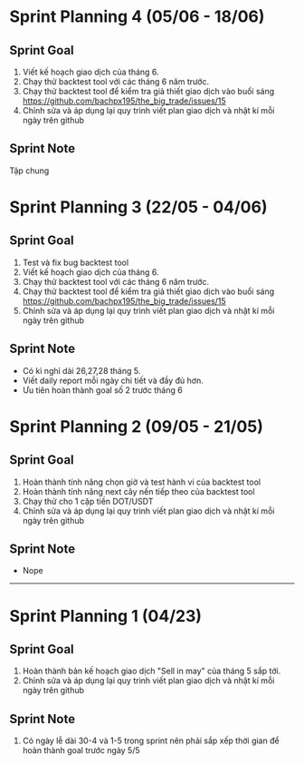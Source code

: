 # Sprint Planning 4 (05/06 - 18/06)

## Sprint Goal

1. Viết kế hoạch giao dịch của tháng 6.
2. Chạy thử backtest tool với các tháng 6 năm trước.
3. Chạy thử backtest tool để kiểm tra giả thiết giao dịch vào buổi sáng https://github.com/bachpx195/the_big_trade/issues/15
4. Chỉnh sửa và áp dụng lại quy trình viết plan giao dịch và nhật kí mỗi ngày trên github

## Sprint Note
Tập chung

# Sprint Planning 3 (22/05 - 04/06)

## Sprint Goal

1. Test và fix bug backtest tool
2. Viết kế hoạch giao dịch của tháng 6.
3. Chạy thử backtest tool với các tháng 6 năm trước.
4. Chạy thử backtest tool để kiểm tra giả thiết giao dịch vào buổi sáng https://github.com/bachpx195/the_big_trade/issues/15
5. Chỉnh sửa và áp dụng lại quy trình viết plan giao dịch và nhật kí mỗi ngày trên github

## Sprint Note
* Có kì nghỉ dài 26,27,28 tháng 5.
* Viết daily report mỗi ngày chi tiết và đầy đủ hơn.
* Ưu tiên hoàn thành goal số 2 trước tháng 6

# Sprint Planning 2 (09/05 - 21/05)

## Sprint Goal

1. Hoàn thành tính năng chọn giờ và test hành vi của backtest tool
2. Hoàn thành tính năng next cây nến tiếp theo của backtest tool
3. Chạy thử cho 1 cặp tiền DOT/USDT
4. Chỉnh sửa và áp dụng lại quy trình viết plan giao dịch và nhật kí mỗi ngày trên github

## Sprint Note
* Nope

____________________________________________________

# Sprint Planning 1 (04/23)

## Sprint Goal

1. Hoàn thành bản kế hoạch giao dịch "Sell in may" của tháng 5 sắp tới.
2. Chỉnh sửa và áp dụng lại quy trình viết plan giao dịch và nhật kí mỗi ngày trên github

## Sprint Note
1. Có ngày lễ dài 30-4 và 1-5 trong sprint nên phải sắp xếp thời gian để hoàn thành goal trước ngày 5/5
